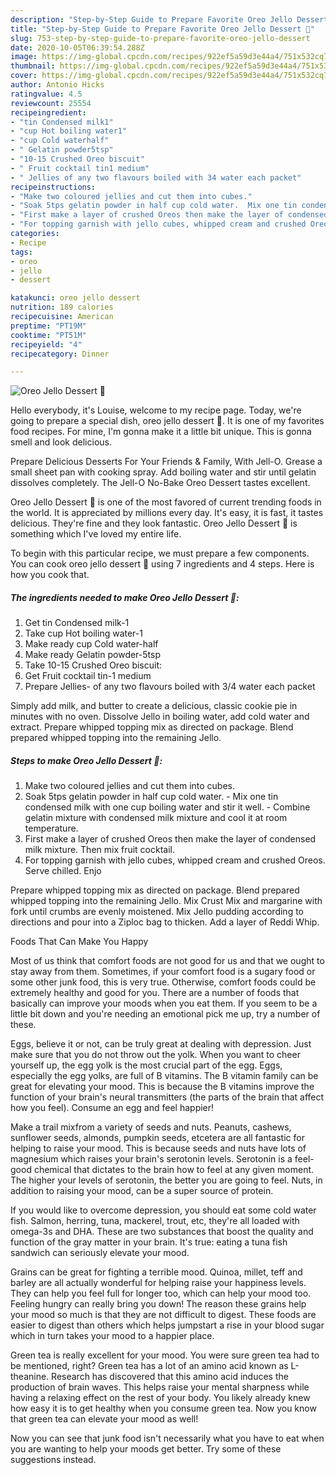 ```yaml
---
description: "Step-by-Step Guide to Prepare Favorite Oreo Jello Dessert 🧁"
title: "Step-by-Step Guide to Prepare Favorite Oreo Jello Dessert 🧁"
slug: 753-step-by-step-guide-to-prepare-favorite-oreo-jello-dessert
date: 2020-10-05T06:39:54.288Z
image: https://img-global.cpcdn.com/recipes/922ef5a59d3e44a4/751x532cq70/oreo-jello-dessert-🧁-recipe-main-photo.jpg
thumbnail: https://img-global.cpcdn.com/recipes/922ef5a59d3e44a4/751x532cq70/oreo-jello-dessert-🧁-recipe-main-photo.jpg
cover: https://img-global.cpcdn.com/recipes/922ef5a59d3e44a4/751x532cq70/oreo-jello-dessert-🧁-recipe-main-photo.jpg
author: Antonio Hicks
ratingvalue: 4.5
reviewcount: 25554
recipeingredient:
- "tin Condensed milk1"
- "cup Hot boiling water1"
- "cup Cold waterhalf"
- " Gelatin powder5tsp"
- "10-15 Crushed Oreo biscuit"
- " Fruit cocktail tin1 medium"
- " Jellies of any two flavours boiled with 34 water each packet"
recipeinstructions:
- "Make two coloured jellies and cut them into cubes."
- "Soak 5tps gelatin powder in half cup cold water.  Mix one tin condensed milk with one cup boiling water and stir it well.  Combine gelatin mixture with condensed milk mixture and cool it at room temperature."
- "First make a layer of crushed Oreos then make the layer of condensed milk mixture. Then mix fruit cocktail."
- "For topping garnish with jello cubes, whipped cream and crushed Oreos. Serve chilled. Enjo"
categories:
- Recipe
tags:
- oreo
- jello
- dessert

katakunci: oreo jello dessert 
nutrition: 189 calories
recipecuisine: American
preptime: "PT19M"
cooktime: "PT51M"
recipeyield: "4"
recipecategory: Dinner

---
```



![Oreo Jello Dessert 🧁](https://img-global.cpcdn.com/recipes/922ef5a59d3e44a4/751x532cq70/oreo-jello-dessert-🧁-recipe-main-photo.jpg)

Hello everybody, it's Louise, welcome to my recipe page. Today, we're going to prepare a special dish, oreo jello dessert 🧁. It is one of my favorites food recipes. For mine, I'm gonna make it a little bit unique. This is gonna smell and look delicious.

Prepare Delicious Desserts For Your Friends &amp; Family, With Jell-O. Grease a small sheet pan with cooking spray. Add boiling water and stir until gelatin dissolves completely. The Jell-O No-Bake Oreo Dessert tastes excellent.

Oreo Jello Dessert 🧁 is one of the most favored of current trending foods in the world. It is appreciated by millions every day. It's easy, it is fast, it tastes delicious. They're fine and they look fantastic. Oreo Jello Dessert 🧁 is something which I've loved my entire life.


To begin with this particular recipe, we must prepare a few components. You can cook oreo jello dessert 🧁 using 7 ingredients and 4 steps. Here is how you cook that.

<!--inarticleads1-->

##### The ingredients needed to make Oreo Jello Dessert 🧁:

1. Get tin Condensed milk-1
1. Take cup Hot boiling water-1
1. Make ready cup Cold water-half
1. Make ready  Gelatin powder-5tsp
1. Take 10-15 Crushed Oreo biscuit:
1. Get  Fruit cocktail tin-1 medium
1. Prepare  Jellies- of any two flavours boiled with 3/4 water each packet


Simply add milk, and butter to create a delicious, classic cookie pie in minutes with no oven. Dissolve Jello in boiling water, add cold water and extract. Prepare whipped topping mix as directed on package. Blend prepared whipped topping into the remaining Jello. 

<!--inarticleads2-->

##### Steps to make Oreo Jello Dessert 🧁:

1. Make two coloured jellies and cut them into cubes.
1. Soak 5tps gelatin powder in half cup cold water.  - Mix one tin condensed milk with one cup boiling water and stir it well.  - Combine gelatin mixture with condensed milk mixture and cool it at room temperature.
1. First make a layer of crushed Oreos then make the layer of condensed milk mixture. Then mix fruit cocktail.
1. For topping garnish with jello cubes, whipped cream and crushed Oreos. Serve chilled. Enjo


Prepare whipped topping mix as directed on package. Blend prepared whipped topping into the remaining Jello. Mix Crust Mix and margarine with fork until crumbs are evenly moistened. Mix Jello pudding according to directions and pour into a Ziploc bag to thicken. Add a layer of Reddi Whip. 

Foods That Can Make You Happy


Most of us think that comfort foods are not good for us and that we ought to stay away from them. Sometimes, if your comfort food is a sugary food or some other junk food, this is very true. Otherwise, comfort foods could be extremely healthy and good for you. There are a number of foods that basically can improve your moods when you eat them. If you seem to be a little bit down and you're needing an emotional pick me up, try a number of these.

Eggs, believe it or not, can be truly great at dealing with depression. Just make sure that you do not throw out the yolk. When you want to cheer yourself up, the egg yolk is the most crucial part of the egg. Eggs, especially the egg yolks, are full of B vitamins. The B vitamin family can be great for elevating your mood. This is because the B vitamins improve the function of your brain's neural transmitters (the parts of the brain that affect how you feel). Consume an egg and feel happier!

Make a trail mixfrom a variety of seeds and nuts. Peanuts, cashews, sunflower seeds, almonds, pumpkin seeds, etcetera are all fantastic for helping to raise your mood. This is because seeds and nuts have lots of magnesium which raises your brain's serotonin levels. Serotonin is a feel-good chemical that dictates to the brain how to feel at any given moment. The higher your levels of serotonin, the better you are going to feel. Nuts, in addition to raising your mood, can be a super source of protein.

If you would like to overcome depression, you should eat some cold water fish. Salmon, herring, tuna, mackerel, trout, etc, they're all loaded with omega-3s and DHA. These are two substances that boost the quality and function of the gray matter in your brain. It's true: eating a tuna fish sandwich can seriously elevate your mood. 

Grains can be great for fighting a terrible mood. Quinoa, millet, teff and barley are all actually wonderful for helping raise your happiness levels. They can help you feel full for longer too, which can help your mood too. Feeling hungry can really bring you down! The reason these grains help your mood so much is that they are not difficult to digest. These foods are easier to digest than others which helps jumpstart a rise in your blood sugar which in turn takes your mood to a happier place.

Green tea is really excellent for your mood. You were sure green tea had to be mentioned, right? Green tea has a lot of an amino acid known as L-theanine. Research has discovered that this amino acid induces the production of brain waves. This helps raise your mental sharpness while having a relaxing effect on the rest of your body. You likely already knew how easy it is to get healthy when you consume green tea. Now you know that green tea can elevate your mood as well!

Now you can see that junk food isn't necessarily what you have to eat when you are wanting to help your moods get better. Try  some  of  these  suggestions  instead.

